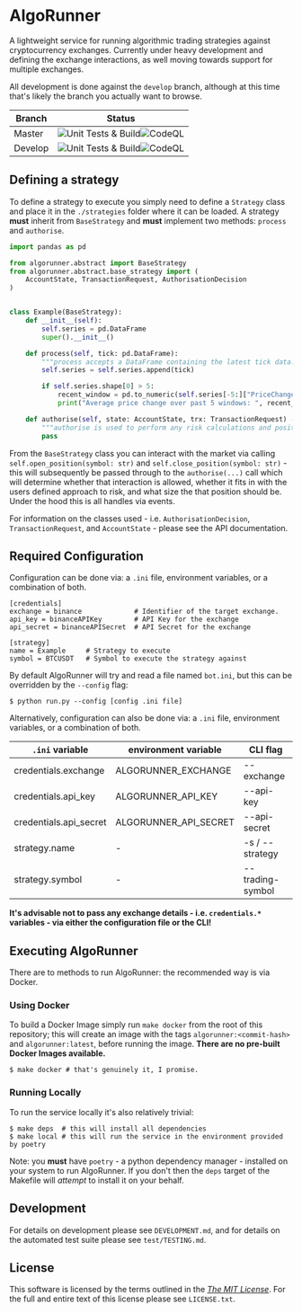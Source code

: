 # AlgoRunner

A lightweight service for running algorithmic trading strategies against cryptocurrency exchanges. Currently under heavy development and defining the exchange interactions, as well moving towards support for multiple exchanges.

All development is done against the `develop` branch, although at this time that's likely the branch you actually want to browse.

| Branch  | Status                                                       |
| ------- | ------------------------------------------------------------ |
| Master  | ![Unit Tests & Build](https://github.com/FergusInLondon/Runner/actions/workflows/pythonapp.yml/badge.svg)![CodeQL](https://github.com/FergusInLondon/Runner/actions/workflows/codeql-analysis.yml/badge.svg) |
| Develop | ![Unit Tests & Build](https://github.com/FergusInLondon/Runner/actions/workflows/pythonapp.yml/badge.svg?branch=develop)![CodeQL](https://github.com/FergusInLondon/Runner/actions/workflows/codeql-analysis.yml/badge.svg?branch=develop) |

## Defining a strategy

To define a strategy to execute you simply need to define a `Strategy` class and place it in the `./strategies` folder where it can be loaded. A strategy **must** inherit from `BaseStrategy` and **must** implement two methods: `process` and `authorise`.

```python
import pandas as pd

from algorunner.abstract import BaseStrategy
from algorunner.abstract.base_strategy import (
    AccountState, TransactionRequest, AuthorisationDecision
)


class Example(BaseStrategy):
    def __init__(self):
        self.series = pd.DataFrame
        super().__init__()

    def process(self, tick: pd.DataFrame):
      	"""process accepts a DataFrame containing the latest tick data."""
        self.series = self.series.append(tick)

        if self.series.shape[0] > 5:
            recent_window = pd.to_numeric(self.series[-5:]["PriceChange"])
            print("Average price change over past 5 windows: ", recent_window.mean())

    def authorise(self, state: AccountState, trx: TransactionRequest) -> AuthorisationDecision:
      	"""authorise is used to perform any risk calculations and position sizing."""
        pass
```

From the `BaseStrategy` class you can interact with the market via calling `self.open_position(symbol: str)` and `self.close_position(symbol: str)` - this will subsequently be passed through to the `authorise(...)` call which will determine whether that interaction is allowed, whether it fits in with the users defined approach to risk, and what size the that position should be. Under the hood this is all handles via events.

For information on the classes used - i.e. `AuthorisationDecision`, `TransactionRequest`, and `AccountState` - please see the API documentation.

## Required Configuration

Configuration can be done via: a `.ini` file, environment variables, or a combination of both.

```
[credentials]
exchange = binance             # Identifier of the target exchange.
api_key = binanceAPIKey        # API Key for the exchange
api_secret = binanceAPISecret  # API Secret for the exchange

[strategy]
name = Example     # Strategy to execute
symbol = BTCUSDT   # Symbol to execute the strategy against
```

By default AlgoRunner will try and read a file named `bot.ini`, but this can be overridden by the `--config` flag:

```
$ python run.py --config [config .ini file]
```

Alternatively, configuration can also be done via: a `.ini` file, environment variables, or a combination of both. 

| `.ini` variable        | environment variable  | CLI flag         |
| ---------------------- | --------------------- | ---------------- |
| credentials.exchange   | ALGORUNNER_EXCHANGE   | --exchange       |
| credentials.api_key    | ALGORUNNER_API_KEY    | --api-key        |
| credentials.api_secret | ALGORUNNER_API_SECRET | --api-secret     |
| strategy.name          | -                     | -s / --strategy  |
| strategy.symbol        | -                     | --trading-symbol |

**It's advisable not to pass any exchange details - i.e. `credentials.*`  variables - via either the configuration file or the CLI!**

## Executing AlgoRunner

There are to methods to run AlgoRunner: the recommended way is via Docker.

### Using Docker

To build a Docker Image simply run `make docker` from the root of this repository; this will create an image with the tags `algorunner:<commit-hash>` and `algorunner:latest`, before running the image. **There are no pre-built Docker Images available.**

```
$ make docker # that's genuinely it, I promise.
```

### Running Locally

To run the service locally it's also relatively trivial:

```
$ make deps  # this will install all dependencies
$ make local # this will run the service in the environment provided by poetry
```

Note: you **must** have `poetry` - a python dependency manager - installed on your system to run AlgoRunner. If you don't then the `deps` target of the Makefile will *attempt* to install it on your behalf.

## Development

For details on development please see `DEVELOPMENT.md`, and for details on the automated test suite please see `test/TESTING.md`.

## License

This software is licensed by the terms outlined in the [*The MIT License*](https://opensource.org/licenses/MIT). For the full and entire text of this license please see `LICENSE.txt`.
